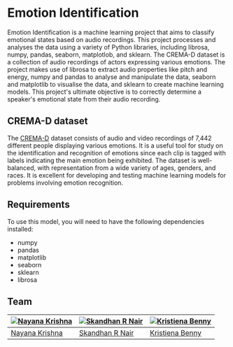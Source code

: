 # Emotion Identification

Emotion Identification is a machine learning project that aims to classify emotional states based on audio recordings. This project processes and analyses the data using a variety of Python libraries, including librosa, numpy, pandas, seaborn, matplotlob, and sklearn. The CREMA-D dataset is a collection of audio recordings of actors expressing various emotions. The project makes use of librosa to extract audio properties like pitch and energy, numpy and pandas to analyse and manipulate the data, seaborn and matplotlib to visualise the data, and sklearn to create machine learning models. This project's ultimate objective is to correctly determine a speaker's emotional state from their audio recording.


## CREMA-D dataset
The [CREMA-D](https://github.com/CheyneyComputerScience/CREMA-D) dataset consists of audio and video recordings of 7,442 different people displaying various emotions. It is a useful tool for study on the identification and recognition of emotions since each clip is tagged with labels indicating the main emotion being exhibited. The dataset is well-balanced, with representation from a wide variety of ages, genders, and races. It is excellent for developing and testing machine learning models for problems involving emotion recognition.

## Requirements

To use this model, you will need to have the following dependencies installed:

* numpy
* pandas
* matplotlib
* seaborn
* sklearn
* librosa


## Team

[![Nayana Krishna](https://avatars.githubusercontent.com/u/114819193?v=4)](https://github.com/Nayana17802) | [![Skandhan R Nair](https://avatars.githubusercontent.com/u/121687515?v=4)](https://github.com/Skandhan2002) | [![Kristiena Benny](https://avatars.githubusercontent.com/u/103274505?v=4)](https://github.com/Krizzzty)
--- | --- | ---
[Nayana Krishna](https://github.com/Nayana17802) | [Skandhan R Nair](https://github.com/Skandhan2002) | [Kristiena Benny](https://github.com/Krizzzty)
